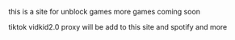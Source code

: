 this is a site for unblock games more games coming soon 

tiktok vidkid2.0 
proxy will be add to this site and spotify and more 
